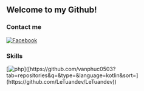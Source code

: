 ## Welcome to my Github! 

### Contact me
                  
[![Facebook](https://img.shields.io/badge/facebook-%231877F2.svg?&style=for-the-badge&logo=facebook&logoColor=white)](https://www.facebook.com/profile.php?id=100035666768787)

### Skills
[![php]([https://img.shields.io/badge/kotlin-%23FF5722.svg?&style=for-the-badge&logo=kotlin&logoColor=white](https://www.google.com/imgres?imgurl=https%3A%2F%2Fupload.wikimedia.org%2Fwikipedia%2Fcommons%2Fthumb%2F2%2F27%2FPHP-logo.svg%2F640px-PHP-logo.svg.png&imgrefurl=https%3A%2F%2Fvi.wikipedia.org%2Fwiki%2FPHP&tbnid=W-OY2S11_Z0S0M&vet=12ahUKEwi8hqmxvKn8AhXRJqYKHVaDCyYQMygAegUIARC9AQ..i&docid=ycLoefpvTcyXGM&w=640&h=346&q=php&ved=2ahUKEwi8hqmxvKn8AhXRJqYKHVaDCyYQMygAegUIARC9AQ))]([https://github.com/vanphuc0503?tab=repositories&q=&type=&language=kotlin&sort=](https://github.com/LeTuandev/LeTuandev))
